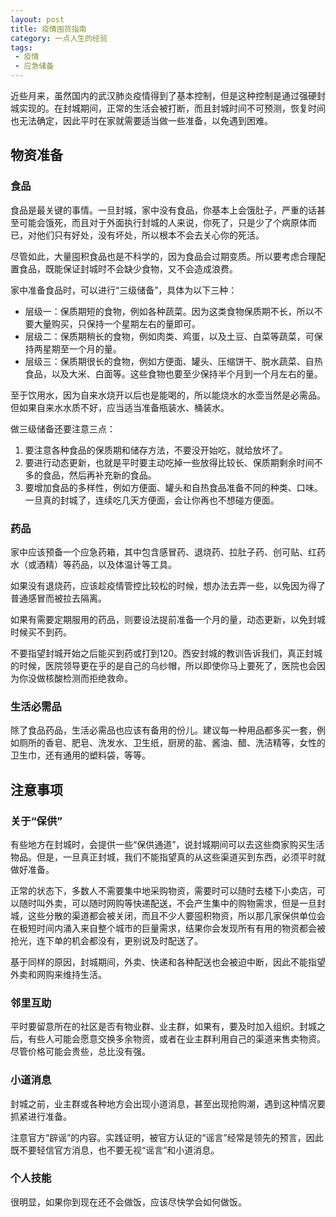 ```yaml
---
layout: post
title: 疫情囤货指南
category: 一点人生的经验
tags:
 - 疫情
 - 应急储备
---
```

近些月来，虽然国内的武汉肺炎疫情得到了基本控制，但是这种控制是通过强硬封城实现的。在封城期间，正常的生活会被打断，而且封城时间不可预测，恢复时间也无法确定，因此平时在家就需要适当做一些准备，以免遇到困难。

<!-- more -->

## 物资准备

### 食品

食品是最关键的事情。一旦封城，家中没有食品，你基本上会饿肚子，严重的话甚至可能会饿死，而且对于外面执行封城的人来说，你死了，只是少了个病原体而已，对他们只有好处，没有坏处，所以根本不会去关心你的死活。

尽管如此，大量囤积食品也是不科学的，因为食品会过期变质。所以要考虑合理配置食品，既能保证封城时不会缺少食物，又不会造成浪费。

家中准备食品时，可以进行“三级储备”，具体为以下三种：

* 层级一：保质期短的食物，例如各种蔬菜。因为这类食物保质期不长，所以不要大量购买，只保持一个星期左右的量即可。
* 层级二：保质期稍长的食物，例如肉类、鸡蛋，以及土豆、白菜等蔬菜，可保持两星期至一个月的量。
* 层级三：保质期很长的食物，例如方便面、罐头、压缩饼干、脱水蔬菜、自热食品，以及大米、白面等。这些食物也要至少保持半个月到一个月左右的量。

至于饮用水，因为自来水烧开以后也是能喝的，所以能烧水的水壶当然是必需品。但如果自来水水质不好，应当适当准备瓶装水、桶装水。

做三级储备还要注意三点：

1. 要注意各种食品的保质期和储存方法，不要没开始吃，就给放坏了。
2. 要进行动态更新，也就是平时要主动吃掉一些放得比较长、保质期剩余时间不多的食品，然后再补充新的食品。
3. 要增加食品的多样性，例如方便面、罐头和自热食品准备不同的种类、口味。一旦真的封城了，连续吃几天方便面，会让你再也不想碰方便面。

### 药品

家中应该预备一个应急药箱，其中包含感冒药、退烧药、拉肚子药、创可贴、红药水（或酒精）等药品，以及体温计等工具。

如果没有退烧药，应该趁疫情管控比较松的时候，想办法去弄一些，以免因为得了普通感冒而被拉去隔离。

如果有需要定期服用的药品，则要设法提前准备一个月的量，动态更新，以免封城时候买不到药。

不要指望封城开始之后能买到药或打到120。西安封城的教训告诉我们，真正封城的时候，医院领导更在乎的是自己的乌纱帽，所以即使你马上要死了，医院也会因为你没做核酸检测而拒绝救命。

### 生活必需品

除了食品药品，生活必需品也应该有备用的份儿。建议每一种用品都多买一套，例如厕所的香皂、肥皂、洗发水、卫生纸，厨房的盐、酱油、醋、洗洁精等，女性的卫生巾，还有通用的塑料袋，等等。

## 注意事项

### 关于“保供”

有些地方在封城时，会提供一些“保供通道”，说封城期间可以去这些商家购买生活物品。但是，一旦真正封城，我们不能指望真的从这些渠道买到东西，必须平时就做好准备。

正常的状态下，多数人不需要集中地采购物资，需要时可以随时去楼下小卖店，可以随时叫外卖，可以随时网购等快递配送，不会产生集中的购物需求，但是一旦封城，这些分散的渠道都会被关闭，而且不少人要囤积物资，所以那几家保供单位会在极短时间内涌入来自整个城市的巨量需求，结果你会发现所有有用的物资都会被抢光，连下单的机会都没有，更别说及时配送了。

基于同样的原因，封城期间，外卖、快递和各种配送也会被迫中断，因此不能指望外卖和网购来维持生活。

### 邻里互助

平时要留意所在的社区是否有物业群、业主群，如果有，要及时加入组织。封城之后，有些人可能会愿意交换多余物资，或者在业主群利用自己的渠道来售卖物资。尽管价格可能会贵些，总比没有强。

### 小道消息

封城之前，业主群或各种地方会出现小道消息，甚至出现抢购潮，遇到这种情况要抓紧进行准备。

注意官方“辟谣”的内容。实践证明，被官方认证的“谣言”经常是领先的预言，因此既不要轻信官方消息，也不要无视“谣言”和小道消息。

### 个人技能

很明显，如果你到现在还不会做饭，应该尽快学会如何做饭。

